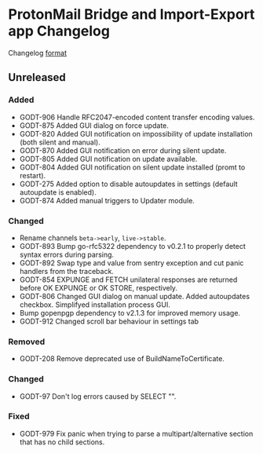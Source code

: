 # ProtonMail Bridge and Import-Export app Changelog

Changelog [format](http://keepachangelog.com/en/1.0.0/)

## Unreleased

### Added
* GODT-906 Handle RFC2047-encoded content transfer encoding values.
* GODT-875 Added GUI dialog on force update.
* GODT-820 Added GUI notification on impossibility of update installation (both silent and manual).
* GODT-870 Added GUI notification on error during silent update.
* GODT-805 Added GUI notification on update available.
* GODT-804 Added GUI notification on silent update installed (promt to restart).
* GODT-275 Added option to disable autoupdates in settings (default autoupdate is enabled).
* GODT-874 Added manual triggers to Updater module.

### Changed
* Rename channels `beta->early`, `live->stable`.
* GODT-893 Bump go-rfc5322 dependency to v0.2.1 to properly detect syntax errors during parsing.
* GODT-892 Swap type and value from sentry exception and cut panic handlers from the traceback.
* GODT-854 EXPUNGE and FETCH unilateral responses are returned before OK EXPUNGE or OK STORE, respectively.
* GODT-806 Changed GUI dialog on manual update. Added autoupdates checkbox. Simplifyed installation process GUI.
* Bump gopenpgp dependency to v2.1.3 for improved memory usage.
* GODT-912 Changed scroll bar behaviour in settings tab

### Removed
* GODT-208 Remove deprecated use of BuildNameToCertificate.

### Changed
* GODT-97 Don't log errors caused by SELECT "".

### Fixed
* GODT-979 Fix panic when trying to parse a multipart/alternative section that has no child sections.
